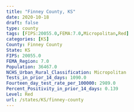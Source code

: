 ```yaml
---
title: "Finney County, KS"
date: 2020-10-18
draft: false
type: county
tags: [FIPS:20055.0,FEMA:7.0,Micropolitan,Red]
categories: [KS]
County: Finney County
State: KS
FIPS: 20055.0
FEMA_Region: 7.0
Population: 36467.0
NCHS_Urban_Rural_Classification: Micropolitan
Tests_in_prior_14_days: 1090.0
Fourteen_day_test_rate_per_100000: 2989.0
Percent_Positivity_in_prior_14_days: 0.139
Level: Red
url: /states/KS/finney-county
---
```



